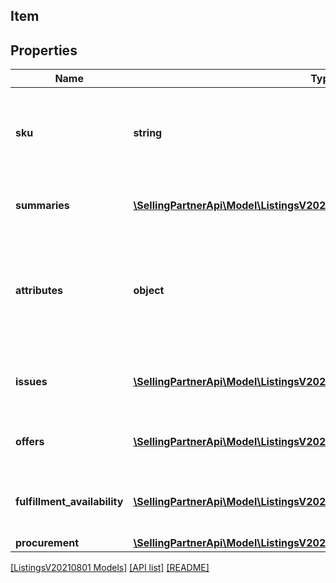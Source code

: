 ## Item

## Properties

Name | Type | Description | Notes
------------ | ------------- | ------------- | -------------
**sku** | **string** | A selling partner provided identifier for an Amazon listing. |
**summaries** | [**\SellingPartnerApi\Model\ListingsV20210801\ItemSummaryByMarketplace[]**](ItemSummaryByMarketplace.md) | Summary details of a listings item. | [optional]
**attributes** | **object** | JSON object containing structured listings item attribute data keyed by attribute name. | [optional]
**issues** | [**\SellingPartnerApi\Model\ListingsV20210801\Issue[]**](Issue.md) | Issues associated with the listings item. | [optional]
**offers** | [**\SellingPartnerApi\Model\ListingsV20210801\ItemOfferByMarketplace[]**](ItemOfferByMarketplace.md) | Offer details for the listings item. | [optional]
**fulfillment_availability** | [**\SellingPartnerApi\Model\ListingsV20210801\FulfillmentAvailability[]**](FulfillmentAvailability.md) | Fulfillment availability for the listings item. | [optional]
**procurement** | [**\SellingPartnerApi\Model\ListingsV20210801\ItemProcurement**](ItemProcurement.md) |  | [optional]

[[ListingsV20210801 Models]](../) [[API list]](../../Api) [[README]](../../../README.md)
